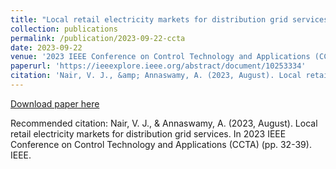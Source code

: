 ```yaml
---
title: "Local retail electricity markets for distribution grid services"
collection: publications
permalink: /publication/2023-09-22-ccta
date: 2023-09-22
venue: '2023 IEEE Conference on Control Technology and Applications (CCTA)'
paperurl: 'https://ieeexplore.ieee.org/abstract/document/10253334'
citation: 'Nair, V. J., &amp; Annaswamy, A. (2023, August). Local retail electricity markets for distribution grid services. In 2023 IEEE Conference on Control Technology and Applications (CCTA) (pp. 32-39). IEEE.'
---
```


<a href='https://ieeexplore.ieee.org/abstract/document/10253334'>Download paper here</a>

Recommended citation: Nair, V. J., & Annaswamy, A. (2023, August). Local retail electricity markets for distribution grid services. In 2023 IEEE Conference on Control Technology and Applications (CCTA) (pp. 32-39). IEEE.